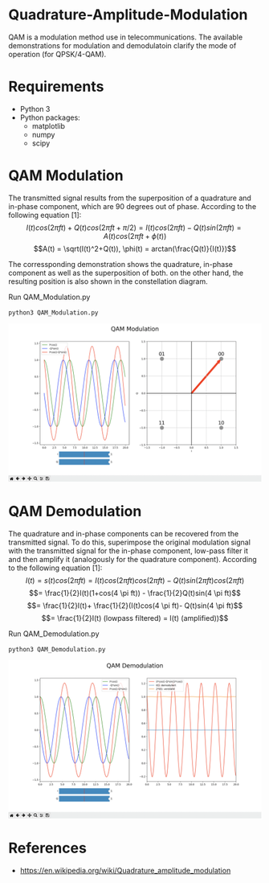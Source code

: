 # Quadrature-Amplitude-Modulation

QAM is a modulation method use in telecommunications.
The available demonstrations for modulation and demodulatoin clarify the mode of operation (for QPSK/4-QAM).

# Requirements
- Python 3
- Python packages:
    - matplotlib
    - numpy 
    - scipy

# QAM Modulation
The transmitted signal results from the superposition of a quadrature and in-phase component, which are 90 degrees out of phase. According to the following equation [1]:
$$I(t)cos(2 \pi ft) + Q(t)cos(2 \pi ft + \pi /2) = I(t)cos(2 \pi ft) - Q(t)sin(2 \pi ft) = A(t)cos(2 \pi ft + \phi(t))$$
$$A(t) = \sqrt(I(t)^2+Q(t)), \phi(t) = arctan(\frac{Q(t)}{I(t)})$$

The corressponding demonstration shows the quadrature, in-phase component as well as the superposition of both. on the other hand, the resulting position is also shown in the constellation diagram.

Run QAM_Modulation.py
```console
python3 QAM_Modulation.py
```
![Alt text](QAM_modulation.png?raw=true "QAM demodulation")


# QAM Demodulation
The quadrature and in-phase components can be recovered from the transmitted signal. To do this, superimpose the original modulation signal with the transmitted signal for the in-phase component, low-pass filter it and then amplify it (analogously for the quadrature component). According to the following equation [1]:
$$I(t) = s(t)cos(2 \pi ft) = I(t)cos(2 \pi ft)cos(2 \pi ft) - Q(t)sin(2 \pi ft)cos(2 \pi ft)$$ 
$$= \frac{1}{2}I(t)(1+cos(4 \pi ft)) - \frac{1}{2}Q(t)sin(4 \pi ft)$$
$$= \frac{1}{2}I(t)+ \frac{1}{2}(I(t)cos(4 \pi ft)- Q(t)sin(4 \pi ft)$$ 
$$= \frac{1}{2}I(t) (lowpass filtered) = I(t) (amplified))$$

Run QAM_Demodulation.py
```console
python3 QAM_Demodulation.py
```

![Alt text](QAM_demodulation.png?raw=true "QAM demodulation")


# References
- https://en.wikipedia.org/wiki/Quadrature_amplitude_modulation